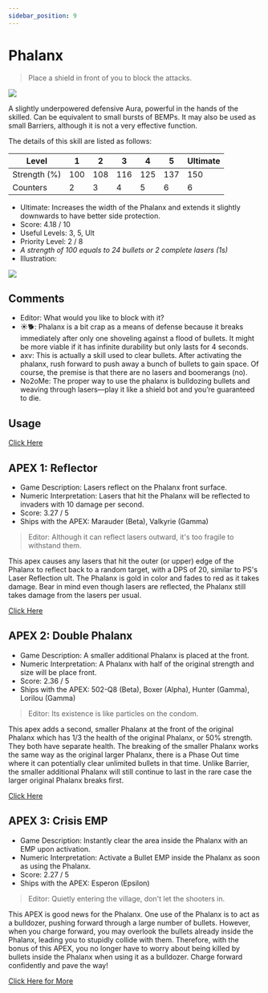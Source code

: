 ```yaml
---
sidebar_position: 9
---
```


# Phalanx

> Place a shield in front of you to block the attacks.

<img src="/terms/phalanx.png" style={{zoom:1.25}}/>

A slightly underpowered defensive Aura, powerful in the hands of the skilled. Can be equivalent to small bursts of BEMPs. It may also be used as small Barriers, although it is not a very effective function.

The details of this skill are listed as follows:

| Level        | 1    | 2    | 3    | 4    | 5    | Ultimate |
| ------------ | ---- | ---- | ---- | ---- | ---- | -------- |
| Strength (%) | 100  | 108  | 116  | 125  | 137  | 150      |
| Counters     | 2    | 3    | 4    | 5    | 6    | 6        |

- Ultimate: Increases the width of the Phalanx and extends it slightly downwards to have better side protection.
- Score: 4.18 / 10
- Useful Levels: 3, 5, Ult
- Priority Level: 2 / 8
- *A strength of 100 equals to 24 bullets or 2 complete lasers (1s)*
- Illustration:

<img src="/skills/phalanx.gif" style={{zoom:1}}/>

## Comments

- Editor: What would you like to block with it?
- ☀🐕: Phalanx is a bit crap as a means of defense because it breaks immediately after only one shoveling against a flood of bullets. It might be more viable if it has infinite durability but only lasts for 4 seconds.
- axv: This is actually a skill used to clear bullets. After activating the phalanx, rush forward to push away a bunch of bullets to gain space. Of course, the premise is that there are no lasers and boomerangs (no).
- No2oMe: The proper way to use the phalanx is bulldozing bullets and weaving through lasers—play it like a shield bot and you’re guaranteed to die.

## Usage

[Click Here](https://gamefaqs.gamespot.com/iphone/193681-phoenix-ii/faqs/76704/auras#phalanx)

## APEX 1: Reflector

- Game Description: Lasers reflect on the Phalanx front surface.
- Numeric Interpretation: Lasers that hit the Phalanx will be reflected to invaders with 10 damage per second.
- Score: 3.27 / 5
- Ships with the APEX: Marauder (Beta), Valkyrie (Gamma)

> Editor: Although it can reflect lasers outward, it's too fragile to withstand them.

This apex causes any lasers that hit the outer (or upper) edge of the Phalanx to reflect back to a random target, with a DPS of 20, similar to PS's Laser Reflection ult. The Phalanx is gold in color and fades to red as it takes damage. Bear in mind even though lasers are reflected, the Phalanx still takes damage from the lasers per usual.

[Click Here](https://gamefaqs.gamespot.com/iphone/193681-phoenix-ii/faqs/76704/apexes-aura#reflector-phalanx)

## APEX 2: Double Phalanx

- Game Description: A smaller additional Phalanx is placed at the front.
- Numeric Interpretation: A Phalanx with half of the original strength and size will be place front.
- Score: 2.36 / 5
- Ships with the APEX: 502-Q8 (Beta), Boxer (Alpha), Hunter (Gamma), Lorilou (Gamma)

> Editor: Its existence is like particles on the condom.

This apex adds a second, smaller Phalanx at the front of the original Phalanx which has 1/3 the health of the original Phalanx, or 50% strength. They both have separate health. The breaking of the smaller Phalanx works the same way as the original larger Phalanx, there is a Phase Out time where it can potentially clear unlimited bullets in that time. Unlike Barrier, the smaller additional Phalanx will still continue to last in the rare case the larger original Phalanx breaks first.

[Click Here](https://gamefaqs.gamespot.com/iphone/193681-phoenix-ii/faqs/76704/apexes-aura#double-phalanx)

## APEX 3: Crisis EMP

- Game Description: Instantly clear the area inside the Phalanx with an EMP upon activation.
- Numeric Interpretation: Activate a Bullet EMP inside the Phalanx as soon as using the Phalanx.
- Score: 2.27 / 5
- Ships with the APEX: Esperon (Epsilon)

> Editor: Quietly entering the village, don't let the shooters in.

This APEX is good news for the Phalanx. One use of the Phalanx is to act as a bulldozer, pushing forward through a large number of bullets. However, when you charge forward, you may overlook the bullets already inside the Phalanx, leading you to stupidly collide with them. Therefore, with the bonus of this APEX, you no longer have to worry about being killed by bullets inside the Phalanx when using it as a bulldozer. Charge forward confidently and pave the way!

[Click Here for More](https://gamefaqs.gamespot.com/iphone/193681-phoenix-ii/faqs/76704/apexes-aura#crisis-emp)


